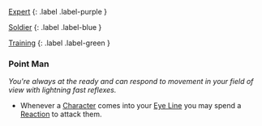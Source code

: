 
[Expert](Game/Advancement-List?Expert=true)
{: .label .label-purple }

[Soldier](Game/Soldier)
{: .label .label-blue }

[Training](Game/Advancement-List?Training=true)
{: .label .label-green }
### Point Man
*You're always at the ready and can respond to movement in your field of view with lightning fast reflexes.*
* Whenever a [Character](Game/Core/Terminology#Character) comes into your [Eye Line](Game/Core/Terminology#Eye%20Line) you may spend a [Reaction](Game/Additional-Attributes#Reaction) to attack them.
